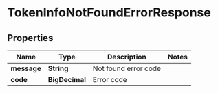 

# TokenInfoNotFoundErrorResponse


## Properties

| Name | Type | Description | Notes |
|------------ | ------------- | ------------- | -------------|
|**message** | **String** | Not found error code |  |
|**code** | **BigDecimal** | Error code |  |



